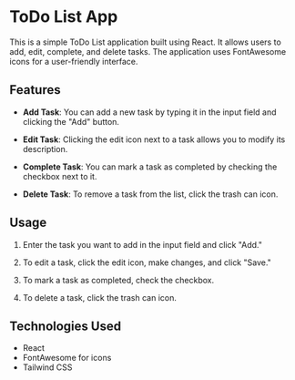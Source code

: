 # ToDo List App

This is a simple ToDo List application built using React. It allows users to add, edit, complete, and delete tasks. The application uses FontAwesome icons for a user-friendly interface.

## Features

- **Add Task**: You can add a new task by typing it in the input field and clicking the "Add" button.

- **Edit Task**: Clicking the edit icon next to a task allows you to modify its description.

- **Complete Task**: You can mark a task as completed by checking the checkbox next to it.

- **Delete Task**: To remove a task from the list, click the trash can icon.

## Usage

1. Enter the task you want to add in the input field and click "Add."

2. To edit a task, click the edit icon, make changes, and click "Save."

3. To mark a task as completed, check the checkbox.

4. To delete a task, click the trash can icon.

## Technologies Used

- React
- FontAwesome for icons
- Tailwind CSS
